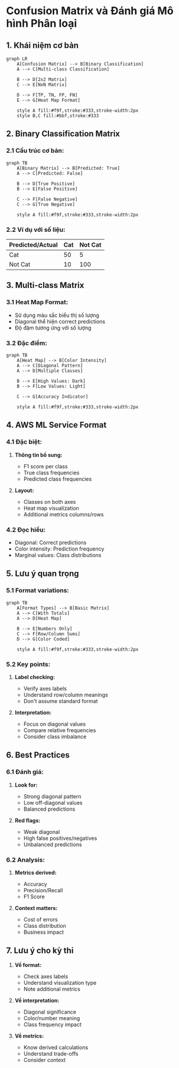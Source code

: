 # Confusion Matrix và Đánh giá Mô hình Phân loại

## 1. Khái niệm cơ bản

```mermaid
graph LR
    A[Confusion Matrix] --> B[Binary Classification]
    A --> C[Multi-class Classification]
    
    B --> D[2x2 Matrix]
    C --> E[NxN Matrix]
    
    D --> F[TP, TN, FP, FN]
    E --> G[Heat Map Format]
    
    style A fill:#f9f,stroke:#333,stroke-width:2px
    style B,C fill:#bbf,stroke:#333
```

## 2. Binary Classification Matrix

### 2.1 Cấu trúc cơ bản:
```mermaid
graph TB
    A[Binary Matrix] --> B[Predicted: True]
    A --> C[Predicted: False]
    
    B --> D[True Positive]
    B --> E[False Positive]
    
    C --> F[False Negative]
    C --> G[True Negative]
    
    style A fill:#f9f,stroke:#333,stroke-width:2px
```

### 2.2 Ví dụ với số liệu:
| Predicted/Actual | Cat | Not Cat |
|-----------------|-----|---------|
| Cat             | 50  | 5       |
| Not Cat         | 10  | 100     |

## 3. Multi-class Matrix

### 3.1 Heat Map Format:
- Sử dụng màu sắc biểu thị số lượng
- Diagonal thể hiện correct predictions
- Độ đậm tương ứng với số lượng

### 3.2 Đặc điểm:
```mermaid
graph TB
    A[Heat Map] --> B[Color Intensity]
    A --> C[Diagonal Pattern]
    A --> D[Multiple Classes]
    
    B --> E[High Values: Dark]
    B --> F[Low Values: Light]
    
    C --> G[Accuracy Indicator]
    
    style A fill:#f9f,stroke:#333,stroke-width:2px
```

## 4. AWS ML Service Format

### 4.1 Đặc biệt:
1. **Thông tin bổ sung:**
   - F1 score per class
   - True class frequencies
   - Predicted class frequencies

2. **Layout:**
   - Classes on both axes
   - Heat map visualization
   - Additional metrics columns/rows

### 4.2 Đọc hiểu:
- Diagonal: Correct predictions
- Color intensity: Prediction frequency
- Marginal values: Class distributions

## 5. Lưu ý quan trọng

### 5.1 Format variations:
```mermaid
graph TB
    A[Format Types] --> B[Basic Matrix]
    A --> C[With Totals]
    A --> D[Heat Map]
    
    B --> E[Numbers Only]
    C --> F[Row/Column Sums]
    D --> G[Color Coded]
    
    style A fill:#f9f,stroke:#333,stroke-width:2px
```

### 5.2 Key points:
1. **Label checking:**
   - Verify axes labels
   - Understand row/column meanings
   - Don't assume standard format

2. **Interpretation:**
   - Focus on diagonal values
   - Compare relative frequencies
   - Consider class imbalance

## 6. Best Practices

### 6.1 Đánh giá:
1. **Look for:**
   - Strong diagonal pattern
   - Low off-diagonal values
   - Balanced predictions

2. **Red flags:**
   - Weak diagonal
   - High false positives/negatives
   - Unbalanced predictions

### 6.2 Analysis:
1. **Metrics derived:**
   - Accuracy
   - Precision/Recall
   - F1 Score

2. **Context matters:**
   - Cost of errors
   - Class distribution
   - Business impact

## 7. Lưu ý cho kỳ thi

1. **Về format:**
   - Check axes labels
   - Understand visualization type
   - Note additional metrics

2. **Về interpretation:**
   - Diagonal significance
   - Color/number meaning
   - Class frequency impact

3. **Về metrics:**
   - Know derived calculations
   - Understand trade-offs
   - Consider context